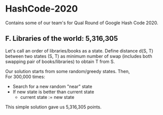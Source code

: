 # HashCode-2020
Contains some of our team's for Qual Round of Google Hash Code 2020.

## F. Libraries of the world: 5,316,305

Let's call an order of libraries/books as a state.
Define distance d(S, T) between two states (S, T) as minimum number of swap (includes both swapping pair of books/libraries)
to obtain T from S.

Our solution starts from some random/greedy states. Then,  
For 300,000 times:
- Search for a new random "near" state
- If new state is better than current state
  - current state := new state

This simple solution gave us 5,316,305 points.
